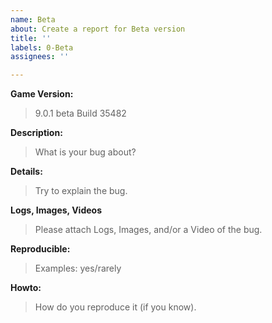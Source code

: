 ```yaml
---
name: Beta
about: Create a report for Beta version
title: ''
labels: 0-Beta
assignees: ''

---
```


**Game Version:**
> 9.0.1 beta Build 35482

**Description:**
> What is your bug about?

**Details:**
> Try to explain the bug.

**Logs, Images, Videos**
> Please attach Logs, Images, and/or a Video of the bug.

**Reproducible:**
> Examples: yes/rarely

**Howto:**
> How do you reproduce it (if you know).
